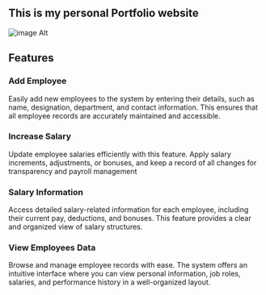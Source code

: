 ## **This is my personal Portfolio website**

![image Alt](https://github.com/user-attachments/assets/2ed4b245-ef28-49b1-9a34-548798abc389)

## **Features**

### **Add Employee**
Easily add new employees to the system by entering their details, such as name, designation, department, and contact information. This ensures that all employee records are accurately maintained and accessible.

### **Increase Salary**
Update employee salaries efficiently with this feature. Apply salary increments, adjustments, or bonuses, and keep a record of all changes for transparency and payroll management

### **Salary Information**
Access detailed salary-related information for each employee, including their current pay, deductions, and bonuses. This feature provides a clear and organized view of salary structures.

### **View Employees Data**
Browse and manage employee records with ease. The system offers an intuitive interface where you can view personal information, job roles, salaries, and performance history in a well-organized layout.

